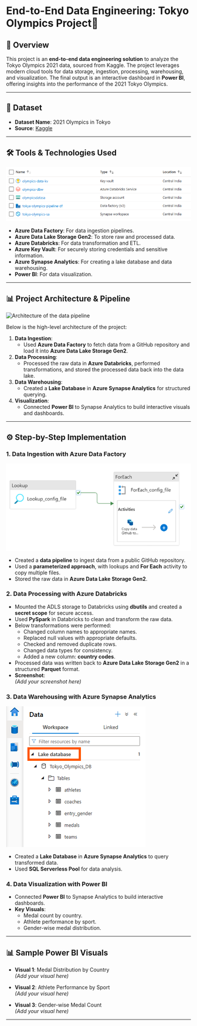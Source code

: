 # End-to-End Data Engineering: Tokyo Olympics Project🏅

## 📖 Overview
This project is an **end-to-end data engineering solution** to analyze the Tokyo Olympics 2021 data, sourced from Kaggle. The project leverages modern cloud tools for data storage, ingestion, processing, warehousing, and visualization. The final output is an interactive dashboard in **Power BI**, offering insights into the performance of the 2021 Tokyo Olympics.

---

## 📁 Dataset
- **Dataset Name**: 2021 Olympics in Tokyo  
- **Source**: [Kaggle](https://www.kaggle.com/datasets/arjunprasadsarkhel/2021-olympics-in-tokyo)

---

## 🛠️ Tools & Technologies Used
![All Resources](https://github.com/KirandeepMarala/Olympics-azure-data-engineering-project/blob/main/Images/all_resources.png)
- **Azure Data Factory**: For data ingestion pipelines.
- **Azure Data Lake Storage Gen2**: To store raw and processed data.
- **Azure Databricks**: For data transformation and ETL.
- **Azure Key Vault**: For securely storing credentials and sensitive information.
- **Azure Synapse Analytics**: For creating a lake database and data warehousing.
- **Power BI**: For data visualization.

---

## 📊 Project Architecture & Pipeline
![Architecture of the data pipeline](https://github.com/KirandeepMarala/Olympics-azure-data-engineering-project/blob/main/Images/pipeline.gif) 

Below is the high-level architecture of the project:

1. **Data Ingestion**:
   - Used **Azure Data Factory** to fetch data from a GitHub repository and load it into **Azure Data Lake Storage Gen2**.
2. **Data Processing**:
   - Processed the raw data in **Azure Databricks**, performed transformations, and stored the processed data back into the data lake.
3. **Data Warehousing**:
   - Created a **Lake Database** in **Azure Synapse Analytics** for structured querying.
4. **Visualization**:
   - Connected **Power BI** to Synapse Analytics to build interactive visuals and dashboards.

---


## ⚙️ Step-by-Step Implementation

### 1. Data Ingestion with Azure Data Factory
![datafactory pipeline](https://github.com/KirandeepMarala/Olympics-azure-data-engineering-project/blob/main/Images/datafactory_pipeline.png) 
- Created a **data pipeline** to ingest data from a public GitHub repository.  
- Used a **parameterized approach**, with lookups and **For Each** activity to copy multiple files.  
- Stored the raw data in **Azure Data Lake Storage Gen2**.



### 2. Data Processing with Azure Databricks
- Mounted the ADLS storage to Databricks using **dbutils** and created a **secret scope** for secure access.  
- Used **PySpark** in Databricks to clean and transform the raw data.  
- Below transformations were performed:
  - Changed column names to appropriate names.
  - Replaced null values with appropriate defaults.
  - Checked and removed duplicate rows.
  - Changed data types for consistency.
  - Added a new column: **country codes**.
- Processed data was written back to **Azure Data Lake Storage Gen2** in a structured **Parquet** format.  
- **Screenshot**:  
  *(Add your screenshot here)*  

### 3. Data Warehousing with Azure Synapse Analytics
![lake database](https://github.com/KirandeepMarala/Olympics-azure-data-engineering-project/blob/main/Images/lake_database.png) 
- Created a **Lake Database** in **Azure Synapse Analytics** to query transformed data.  
- Used **SQL Serverless Pool** for data analysis.

### 4. Data Visualization with Power BI
- Connected **Power BI** to Synapse Analytics to build interactive dashboards.  
- **Key Visuals**:
  - Medal count by country.
  - Athlete performance by sport.
  - Gender-wise medal distribution.  
---

## 📊 Sample Power BI Visuals
- **Visual 1**: Medal Distribution by Country  
  *(Add your visual here)*  

- **Visual 2**: Athlete Performance by Sport  
  *(Add your visual here)*  

- **Visual 3**: Gender-wise Medal Count  
  *(Add your visual here)*  

---
